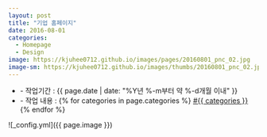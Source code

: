 ```yaml
---
layout: post
title: "기업 홈페이지"
date: 2016-08-01
categories:
  - Homepage
  - Design
image: https://kjuhee0712.github.io/images/pages/20160801_pnc_02.jpg
image-sm: https://kjuhee0712.github.io/images/thumbs/20160801_pnc_02.jpg
---
```


<ul class="inform">
	<li class="preview__date" itemprop="datePublished" datetime="{{ page.date | date_to_xmlschema }}">- 작업기간 : {{ page.date | date: "%Y년 %-m부터 약 %-d개월 이내" }}</li>
	<li class="preview__catetory" itemprop="catetory">- 작업 내용 :
		{% for categories in page.categories %}
           <a href="/category/{{ categories }}/">#{{ categories }}</a>     
      	{% endfor %}</li>
</ul>

![_config.yml]({{ page.image }})


